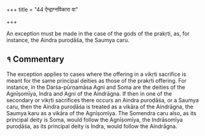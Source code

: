 +++
title = "44 ऐन्द्राग्नविकारा वा"

+++

An exception must be made in the case of the gods of the prakṛti, as, for instance, the Aindra puroḍāśa, the Saumya caru.

## १ Commentary

The exception applies to cases where the offering in a vikṛti sacrifice is meant for the same principal deities as those of the prakṛti offering. For instance, in the Darśa-pūrṇamāsa Agni and Soma are the deities of the Agnīṣomīya, Indra and Agni of the Aindrāgna. If then in one of the secondary or vikṛti sacrifices there occurs an Aindra puroḍāśa, or a Saumya caru, then the Aindra puroḍāśa is treated as a vikāra of the Aindrāgna, the Saumya karu as a vikāra of the Agnīṣomīya. The Somendra caru also, as its principal deity is Soma, would follow the Agnīṣomīya, the Indrāsomīya puroḍāśa, as its principal deity is Indra, would follow the Aindrāgna.

